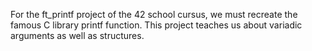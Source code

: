 For the ft_printf project of the 42 school cursus, we must recreate the famous C library printf function. This project teaches us about variadic arguments as well as structures.
